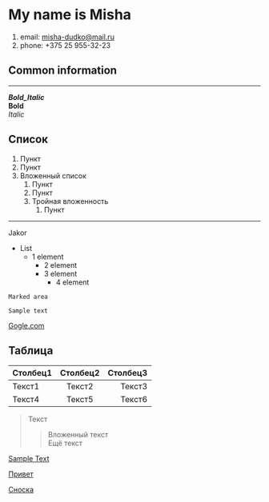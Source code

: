 # My name is Misha

1. email: misha-dudko@mail.ru
2. phone: +375 25 955-32-23 

## Common information
---
***Bold_Italic***<br>
**Bold**<br>
*Italic*


## Список
1. Пункт
2. Пункт
3. Вложенный список
    1. Пункт
    2. Пункт
    3. Тройная вложенность
        1. Пункт
---
<a id="jakor">Jakor</a>
* List
    * 1 element
        * 2 element
        * 3 element
            * 4 element

```
Marked area
```
    Sample text 
[Gogle.com](https://google.com)

## Таблица
Столбец1 | Столбец2 | Столбец3
:--------|:--------:| -------:
Текст1|Текст2|Текст3
Текст4|Текст5|Текст6

> Текст
>> Вложенный текст<br>
>> Ещё текст<br>

[Sample Text](#jakor)

[Привет][1]

[Сноска][2]


[1]: (https://google.com)
[2]: (#jakor)